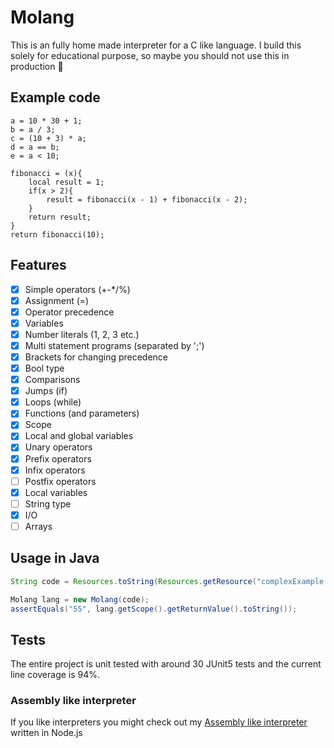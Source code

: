 # Molang
This is an fully home made interpreter for a C like language. I build this solely for educational purpose, so maybe you should not use this in production :horse:

## Example code
```
a = 10 * 30 + 1;
b = a / 3;
c = (10 + 3) * a;
d = a == b;
e = a < 10;

fibonacci = (x){
    local result = 1;
    if(x > 2){
        result = fibonacci(x - 1) + fibonacci(x - 2);
    }
    return result;
}
return fibonacci(10);
```

## Features
- [x] Simple operators (+-*/%)
- [x] Assignment (=)
- [x] Operator precedence
- [x] Variables
- [x] Number literals (1, 2, 3 etc.)
- [x] Multi statement programs (separated by ';')
- [x] Brackets for changing precedence
- [x] Bool type
- [x] Comparisons
- [x] Jumps (if)
- [x] Loops (while)
- [x] Functions (and parameters)
- [x] Scope
- [x] Local and global variables
- [x] Unary operators
- [x] Prefix operators
- [x] Infix operators
- [ ] Postfix operators
- [x] Local variables
- [ ] String type
- [x] I/O
- [ ] Arrays

## Usage in Java
``` java
String code = Resources.toString(Resources.getResource("complexExample.molang"), StandardCharsets.UTF_8);

Molang lang = new Molang(code);
assertEquals("55", lang.getScope().getReturnValue().toString());
```

## Tests
The entire project is unit tested with around 30 JUnit5 tests and the current line coverage is 94%.

### Assembly like interpreter
If you like interpreters you might check out my [Assembly like interpreter](https://github.com/MoritzGoeckel/Assembly-ish-Interpreter) written in Node.js
